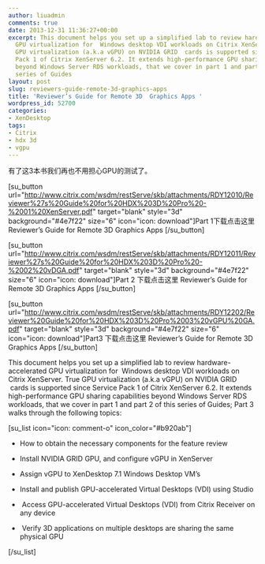 ```yaml
---
author: liuadmin
comments: true
date: 2013-12-31 11:36:27+00:00
excerpt: This document helps you set up a simplified lab to review hardware-accelerated
  GPU virtualization for  Windows desktop VDI workloads on Citrix XenServer. True
  GPU virtualization (a.k.a vGPU) on NVIDIA GRID  cards is supported since Service
  Pack 1 of Citrix XenServer 6.2. It extends high-performance GPU sharing capabilities
  beyond Windows Server RDS workloads, that we cover in part 1 and part 2 of this
  series of Guides
layout: post
slug: reviewers-guide-remote-3d-graphics-apps
title: 'Reviewer’s Guide for Remote 3D  Graphics Apps '
wordpress_id: 52700
categories:
- XenDesktop
tags:
- Citrix
- hdx 3d
- vgpu
---
```


有了这3本书我们再也不用担心GPU的测试了。

[su_button url="http://www.citrix.com/wsdm/restServe/skb/attachments/RDY12010/Reviewer%27s%20Guide%20for%20HDX%203D%20Pro%20-%2001%20XenServer.pdf" target="blank" style="3d" background="#4e7f22" size="6" icon="icon: download"]Part 1下载点击这里
Reviewer’s Guide for Remote 3D Graphics Apps [/su_button]

[su_button url="http://www.citrix.com/wsdm/restServe/skb/attachments/RDY12011/Reviewer%27s%20Guide%20for%20HDX%203D%20Pro%20-%2002%20vDGA.pdf" target="blank" style="3d" background="#4e7f22" size="6" icon="icon: download"]Part 2 下载点击这里
Reviewer’s Guide for Remote 3D Graphics Apps [/su_button]

[su_button url="http://www.citrix.com/wsdm/restServe/skb/attachments/RDY12202/Reviewer%20Guide%20for%20HDX%203D%20Pro%2003%20vGPU%20GA.pdf" target="blank" style="3d" background="#4e7f22" size="6" icon="icon: download"]Part3 下载点击这里
Reviewer’s Guide for Remote 3D Graphics Apps [/su_button]

This document helps you set up a simplified lab to review hardware-accelerated GPU virtualization for  Windows desktop VDI workloads on Citrix XenServer. True GPU virtualization (a.k.a vGPU) on NVIDIA GRID  cards is supported since Service Pack 1 of Citrix XenServer 6.2. It extends high-performance GPU sharing capabilities beyond Windows Server RDS workloads, that we cover in part 1 and part 2 of this series of Guides; Part 3 walks through the following topics:

[su_list icon="icon: comment-o" icon_color="#b920ab"]



	
  * How to obtain the necessary components for the feature review

	
  * Install NVIDIA GRID GPU, and configure vGPU in XenServer

	
  * Assign vGPU to XenDesktop 7.1 Windows Desktop VM’s

	
  * Install and publish GPU-accelerated Virtual Desktops (VDI) using Studio

	
  *  Access GPU-accelerated Virtual Desktops (VDI) from Citrix Receiver on any device

	
  *  Verify 3D applications on multiple desktops are sharing the same physical GPU


[/su_list]


